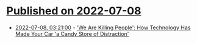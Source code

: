 # [Published on 2022-07-08](index.md)

* [2022-07-08, 03:21:00](https://soylentnews.org/article.pl?sid=22/07/07/1210242&from=rss) - ['We Are Killing People': How Technology Has Made Your Car 'a Candy Store of Distraction'](https://soylentnews.org/article.pl?sid=22/07/07/1210242&from=rss)
